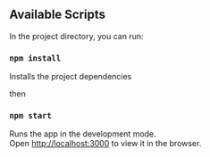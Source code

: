 
## Available Scripts

In the project directory, you can run:

### `npm install`
Installs the project dependencies

then

### `npm start`

Runs the app in the development mode.\
Open [http://localhost:3000](http://localhost:3000) to view it in the browser.



